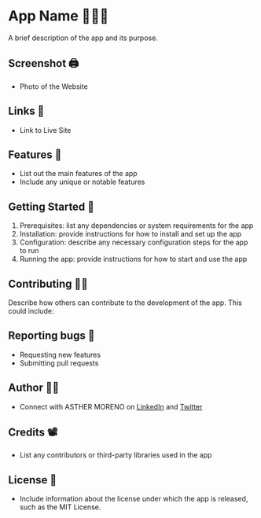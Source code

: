 # App Name 👩🏼‍💻

A brief description of the app and its purpose.

## Screenshot 🖨️
- Photo of the Website

## Links 🔗
- Link to Live Site

## Features 📡
- List out the main features of the app
- Include any unique or notable features

## Getting Started 🏁
1. Prerequisites: list any dependencies or system requirements for the app
2. Installation: provide instructions for how to install and set up the app
3. Configuration: describe any necessary configuration steps for the app to run
4. Running the app: provide instructions for how to start and use the app

## Contributing 👯‍♂️
Describe how others can contribute to the development of the app. This could include:

## Reporting bugs 🐛
- Requesting new features
- Submitting pull requests

## Author 👸🏼
- Connect with ASTHER MORENO on [LinkedIn](https://www.linkedin.com/in/asthermoreno10/) and [Twitter](https://twitter.com/sexy_gravy)

## Credits 📽️
- List any contributors or third-party libraries used in the app

## License 🪪
- Include information about the license under which the app is released, such as the MIT License.
